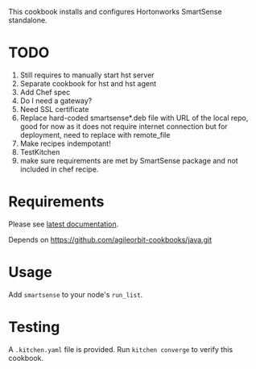 This cookbook installs and configures Hortonworks SmartSense standalone.

TODO
====

1. Still requires to manually start hst server
3. Separate cookbook for hst and hst agent 
4. Add Chef spec
5. Do I need a gateway?
6. Need SSL certificate
7. Replace hard-coded smartsense*.deb file with URL of the local repo, good for now as it does not require internet connection but for deployment, need to replace with remote_file
8. Make recipes indempotant!
9. TestKitchen
10. make sure requirements are met by SmartSense package and not included in chef recipe.

Requirements
============

Please see [latest documentation](http://docs.hortonworks.com/HDPDocuments/SS1/SmartSense-1.2.2/bk_smartsense_admin/content/os_requirements.html).

Depends on https://github.com/agileorbit-cookbooks/java.git

Usage
=====

Add `smartsense` to your node's `run_list`.

Testing
=======

A `.kitchen.yaml` file is provided. Run `kitchen converge` to verify this cookbook.

